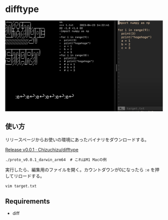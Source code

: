 # difftype



[!['video'](https://github.com/Chizuchizu/difftype/blob/main/release/sa.png?raw=true)](https://www.youtube.com/embed/R7bUi7MBtPY)

## 使い方

リリースページからお使いの環境にあったバイナリをダウンロードする。

[Release v0.0.1 · Chizuchizu/difftype](https://github.com/Chizuchizu/difftype/releases/tag/v0.0.1)

```shell
./proto_v0.0.1_darwin_arm64  # これはM1 Macの例
```

実行したら、編集用のファイルを開く。カウントダウンが0になったら `:e` を押してリロードする。

```shell
vim target.txt
```


## Requirements

- diff


